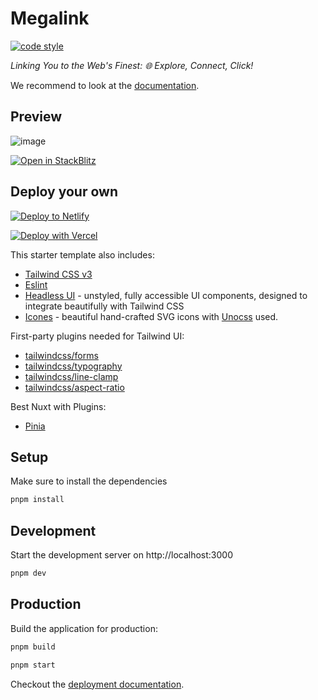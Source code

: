 # Megalink

[![code style](https://antfu.me/badge-code-style.svg)](https://github.com/antfu/eslint-config)

*Linking You to the Web's Finest: 🌐 Explore, Connect, Click!*

We recommend to look at the [documentation](https://v3.nuxtjs.org).

## Preview
![image](https://user-images.githubusercontent.com/38668796/179501879-b1efa419-8419-4c27-a79e-d185cb2884b7.png)


[![Open in StackBlitz](https://developer.stackblitz.com/img/open_in_stackblitz.svg)](https://stackblitz.com/github/productdevbook/nuxt3-app)

## Deploy your own

[![Deploy to Netlify](https://www.netlify.com/img/deploy/button.svg)](https://app.netlify.com/start/deploy?repository=https://github.com/productdevbook/nuxt3-app)

[![Deploy with Vercel](https://vercel.com/button)](https://vercel.com/new/git/external?repository-url=https://github.com/productdevbook/nuxt3-app)

This starter template also includes:

- [Tailwind CSS v3](https://github.com/tailwindlabs/tailwindcss)
- [Eslint](https://eslint.org)
- [Headless UI](https://headlessui.dev/vue/menu) - unstyled, fully accessible UI components, designed to integrate beautifully with Tailwind CSS
- [Icones](https://github.com/antfu/icones) - beautiful hand-crafted SVG icons with [Unocss](https://github.com/unocss/unocss) used. 

First-party plugins needed for Tailwind UI:

- [tailwindcss/forms](https://github.com/tailwindlabs/tailwindcss-forms)
- [tailwindcss/typography](https://github.com/tailwindlabs/tailwindcss-typography)
- [tailwindcss/line-clamp](https://github.com/tailwindlabs/tailwindcss-line-clamp)
- [tailwindcss/aspect-ratio](https://github.com/tailwindlabs/tailwindcss-aspect-ratio)


Best Nuxt with Plugins:
- [Pinia](https://github.com/posva/pinia)

## Setup

Make sure to install the dependencies

```bash
pnpm install
```

## Development

Start the development server on http://localhost:3000

```bash
pnpm dev
```

## Production

Build the application for production:

```bash
pnpm build
```

```bash
pnpm start
```

Checkout the [deployment documentation](https://v3.nuxtjs.org/docs/deployment).
